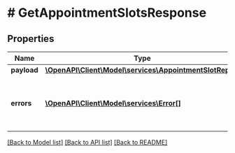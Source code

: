 # # GetAppointmentSlotsResponse

## Properties

Name | Type | Description | Notes
------------ | ------------- | ------------- | -------------
**payload** | [**\OpenAPI\Client\Model\services\AppointmentSlotReport**](AppointmentSlotReport.md) |  | [optional]
**errors** | [**\OpenAPI\Client\Model\services\Error[]**](Error.md) | A list of error responses returned when a request is unsuccessful. | [optional]

[[Back to Model list]](../../README.md#models) [[Back to API list]](../../README.md#endpoints) [[Back to README]](../../README.md)
